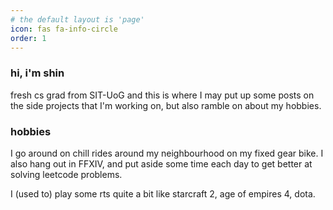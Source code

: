 ```yaml
---
# the default layout is 'page'
icon: fas fa-info-circle
order: 1
---
```


<!-- > Add Markdown syntax content to file `_tabs/about.md`{: .filepath } and it will show up on this page.
{: .prompt-tip } -->

### hi, i'm shin

fresh cs grad from SIT-UoG and this is where I may put up some posts on the side projects that I'm working on, but also ramble on about my hobbies.

### hobbies

I go around on chill rides around my neighbourhood on my fixed gear bike. I also hang out in FFXIV, and put aside some time each day to get better at solving leetcode problems.

I (used to) play some rts quite a bit like starcraft 2, age of empires 4, dota.

<!-- ### for employers
you can find a copy of my resume [here](/assets/files/Resume.pdf). -->
